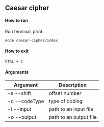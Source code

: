 ## Caesar cipher

#### How to run

Run terminal, print:

```
node caesar-cipher/index
```

#### How to exit

```
CTRL + C
```

#### Arguments

Argument| Description
--- | --- 
-s --shift | offset number 
-c --codeType | type of coding 
-i --input | path to an input file
-o --output | path to an output file 
